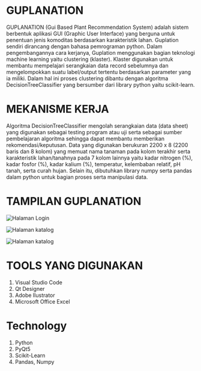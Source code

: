 # GUPLANATION #
GUPLANATION (Gui Based Plant Recommendation System) adalah sistem berbentuk aplikasi GUI (Graphic User Interface) yang berguna untuk penentuan jenis komoditas berdasarkan karakteristik lahan. Guplation sendiri dirancang dengan bahasa pemrograman python. Dalam pengembangannya cara kerjanya, Guplation menggunakan bagian teknologi machine learning yaitu clustering (klaster). Klaster digunakan untuk membantu mempelajari serangkaian data record sebelumnya dan mengelompokkan suatu label/output tertentu berdasarkan parameter yang ia miliki. Dalam hal ini proses clustering dibantu dengan algoritma DecisionTreeClassifier yang bersumber dari library python yaitu scikit-learn.

# MEKANISME KERJA #
Algoritma DecisionTreeClassifier mengolah serangkaian data (data sheet) yang digunakan sebagai testing program atau uji serta sebagai sumber pembelajaran algoritma sehingga dapat membantu memberikan rekomendasi/keputusan. Data yang digunakan berukuran 2200 x 8 (2200 baris dan 8 kolom) yang memuat nama tanaman pada kolom terakhir serta karakteristik lahan/tanahnya pada 7 kolom lainnya yaitu kadar nitrogen (%), kadar fosfor (%), kadar kalium (%), temperatur, kelembaban relatif, pH tanah, serta curah hujan. Selain itu, dibutuhkan library numpy serta pandas dalam python untuk bagian proses serta manipulasi data. 

# TAMPILAN GUPLANATION #
![Halaman Login](https://github.com/paresqmd/GUPLANATION-/assets/143917694/e6f57942-bdac-4050-88db-6c0cc72328d7)

![Halaman katalog](https://github.com/paresqmd/GUPLANATION-/assets/143917694/7610f4c0-fb54-4dbb-84f4-0b7ebfde2443)

![Halaman katalog](https://github.com/paresqmd/GUPLANATION-/assets/143917694/2121f4e6-79b3-4165-8b52-93419581402e)


# TOOLS YANG DIGUNAKAN #
1. Visual Studio Code
2. Qt Designer
3. Adobe Ilustrator
4. Microsoft Office Excel

# Technology #
1. Python
2. PyQt5
3. Scikit-Learn
4. Pandas, Numpy
